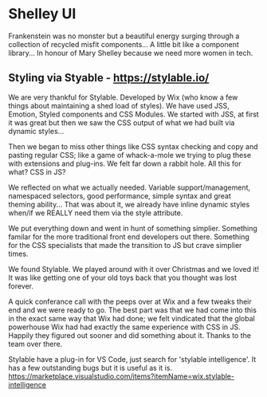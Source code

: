 # Shelley UI

Frankenstein was no monster but a beautiful energy surging through a collection of recycled misfit components... A little bit like a component library... In honour of Mary Shelley because we need more women in tech.

## Styling via Styable - https://stylable.io/

We are very thankful for Stylable. Developed by Wix (who know a few things about maintaining a shed load of styles). We have used JSS, Emotion, Styled components and CSS Modules. We started with JSS, at first it was great but then we saw the CSS output of what we had built via dynamic styles...

Then we began to miss other things like CSS syntax checking and copy and pasting regular CSS; like a game of whack-a-mole we trying to plug these with extensions and plug-ins. We felt far down a rabbit hole. All this for what? CSS in JS?

We reflected on what we actually needed. Variable support/management, namespaced selectors, good performance, simple syntax and great theming ability... That was about it, we already have inline dynamic styles when/if we REALLY need them via the style attribute.

We put everything down and went in hunt of something simplier. Something familar for the more traditional front end developers out there. Something for the CSS specialists that made the transition to JS but crave simplier times.

We found Stylable. We played around with it over Christmas and we loved it! It was like getting one of your old toys back that you thought was lost forever.

A quick conferance call with the peeps over at Wix and a few tweaks their end and we were ready to go. The best part was that we had come into this in the exact same way that Wix had done; we felt vindicated that the global powerhouse Wix had had exactly the same experience with CSS in JS. Happily they figured out sooner and did something about it. Thanks to the team over there.

Stylable have a plug-in for VS Code, just search for 'stylable intelligence'. It has a few outstanding bugs but it is useful as it is.
https://marketplace.visualstudio.com/items?itemName=wix.stylable-intelligence
